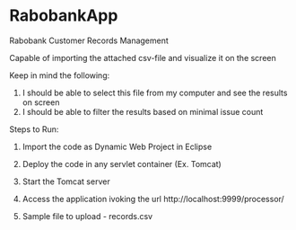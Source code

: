 # RabobankApp
Rabobank Customer Records Management

Capable of importing the attached csv-file and visualize it on the screen

Keep in mind the following:
1. I should be able to select this file from my computer and see the results on screen
2. I should be able to filter the results based on minimal issue count

Steps to Run:

1. Import the code as Dynamic Web Project in Eclipse

2. Deploy the code in any servlet container (Ex. Tomcat)

3. Start the Tomcat server

4. Access the application ivoking the url
    http://localhost:9999/processor/

5. Sample file to upload - records.csv 
